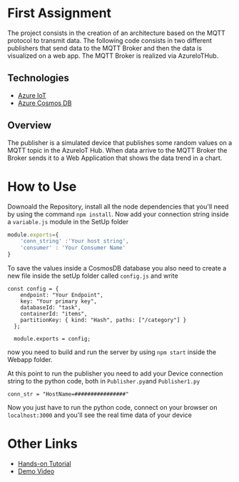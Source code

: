 # First Assignment  
The project consists in the creation of an architecture based on the MQTT protocol to transmit data. The following code consists in two different publishers that send data to the MQTT Broker and then the data is visualized on a web app. The MQTT Broker is realized via AzureIoTHub. 
## Technologies 
* [Azure IoT](https://azure.microsoft.com/it-it/overview/iot/)
* [Azure Cosmos DB](https://azure.microsoft.com/it-it/services/cosmos-db/)

## Overview
The publisher is a simulated device that publishes some random values on a MQTT topic in the AzureIoT Hub.
When data arrive to the MQTT Broker the Broker sends it to a Web Application that shows the data trend in a 
chart. 
# How to Use
Downoald the Repository, install all the node dependencies that you'll need by using the command 
`npm install`.
Now add your connection string inside a `variable.js` module in the SetUp folder
```javascript
module.exports={
    'conn_string' :'Your host string',
    'consumer' : 'Your Consumer Name'
}
```
To save the values inside a CosmosDB database you also need to create a new file inside the setUp folder called `config.js` and write
```
const config = {
    endpoint: "Your Endpoint",
    key: "Your primary key",
    databaseId: "task",
    containerId: "items",
    partitionKey: { kind: "Hash", paths: ["/category"] }
  };
  
  module.exports = config;
```
now you need to build and run the server by using `npm start` inside the Webapp folder.

At this point to run the publisher you need to add your Device connection string to the python code, both in `Publisher.py`and `Publisher1.py`
```
conn_str = "HostName=################"

```
Now you just have to run the python code, connect on your browser on `localhost:3000` and you'll see the real time data of your device

# Other Links
- [Hands-on Tutorial](https://www.linkedin.com/pulse/environment-sensors-azureiot-hub-mqtt-protocol-flavia-masoni/?published=t)
- [Demo Video](https://www.youtube.com/watch?v=fYQqH0yyTSQ&t=6s)

